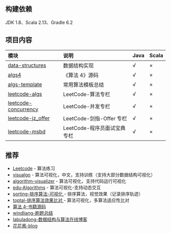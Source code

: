 ## 构建依赖
JDK 1.8、Scala 2.13、Gradle 6.2

## 项目内容
|模块|说明|Java|Scala|
|:---|:---|:---|:---|
|[data-structures](./data-structures)|数据结构实现|√|×|
|[algs4](./algs4)|《算法 4》源码|√|×|
|[algs-template](./algs-template)|常用算法模板总结|√|×|
|[leetcode-algs](./leetcode-algs)|LeetCode-算法专栏|√|×|
|[leetcode-concurrency](./leetcode-concurrency)|LeetCode-并发专栏|√|×|
|[leetcode-jz_offer](./leetcode-jz_offer)|LeetCode-剑指-Offer 专栏|√|×|
|[leetcode-msbd](./leetcode-msbd)|LeetCode-程序员面试宝典专栏|√|×|

## 推荐
- [Leetcode](https://leetcode-cn.com/) - 算法练习
- [visualgo](https://visualgo.net/zh) - 算法可视化，中文，支持训练（支持大部分数据结构可视化）
- [algorithm-visualizer](https://algorithm-visualizer.org/) - 算法可视化，支持代码运行可视化
- [edu-Algorithms](https://www.cs.usfca.edu/~galles/visualization/Algorithms.html) - 算法可视化-支持动态交互
- [sorting-排序算法-可视化 ](http://sorting.at/) - 排序算法，视觉效果（记录排序轨迹）
- [toptal-排序算法效果比对 ](https://www.toptal.com/developers/sorting-algorithms) - 算法可视化，多算法适应性比对
- [算法 4-书籍源码 ](https://github.com/kevin-wayne/algs4)
- [windliang-刷题总结 ](https://leetcode.wang/)
- [labuladong-数据结构与算法在线博客 ](https://labuladong.gitbook.io/algo/)
- [花花酱-blog](https://zxi.mytechroad.com/blog/)
